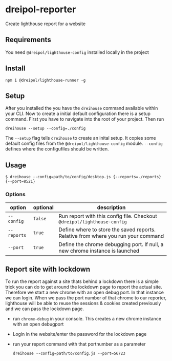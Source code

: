 # dreipol-reporter
Create lighthouse report for a website

## Requirements
You need `@dreipol/lighthouse-config` installed locally in the project

## Install

    npm i @dreipol/lighthouse-runner -g

## Setup
After you installed the you have the `dreihouse` command available within your CLI. Now to create a initial default configuration there is a setup command.
First you have to navigate into the root of your project.
Then run 

    dreihouse --setup --config=./config

The `--setup` flag tells `dreihouse` to create an inital setup. It copies some default config files from the `@dreipol/lighthouse-config` module.
`--config` defines where the configufiles should be written.

## Usage

    $ dreihouse --config=path/to/config/desktop.js {--reports=./reports} {--port=8521}

### Options
| option| optional | description |
| --- | --- | --- |
| `--config` | `false` | Run report with this config file. Checkout `@dreipol/lighthouse-config` |
| `--reports` | `true` | Define where to store the saved reports. Relative from where you run your command |
| `--port` | `true` | Define the chrome debugging port. If null, a new chrome instance is launched |

## Report site with lockdown
To run the report against a site thats behind a lockdown there is a simple trick 
you can do to get around the lockdown page to report the actual site.
Therefore we start a new chrome with an open debug port. In that instance we can login.
When we pass the port number of that chrome to our reporter, lighthouse will be able to reuse
the sessions & cookies created previously and we can pass the lockdown page.

- run `chrome-debug` in your console. This creates a new chrome instance with an open debugport
- Login in the website/enter the password for the lockdown page
- run your report command with that portnumber as a parameter
    
    `dreihouse --config=path/to/config.js --port=56723`
